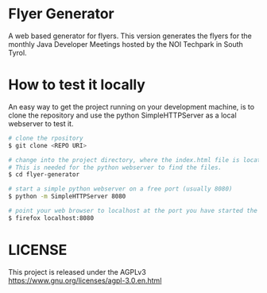 # Flyer Generator
A web based generator for flyers. This version generates the flyers for the monthly Java Developer Meetings hosted by the NOI Techpark in South Tyrol.

# How to test it locally

An easy way to get the project running on your development machine, is to clone the repository and use the python SimpleHTTPServer as a local webserver to test it. 

```bash
# clone the rpository
$ git clone <REPO URI>

# change into the project directory, where the index.html file is located. 
# This is needed for the python webserver to find the files.
$ cd flyer-generator

# start a simple python webserver on a free port (usually 8080)
$ python -m SimpleHTTPServer 8080

# point your web browser to localhost at the port you have started the python webserver
$ firefox localhost:8080

```

# LICENSE
This project is released under the AGPLv3 https://www.gnu.org/licenses/agpl-3.0.en.html



